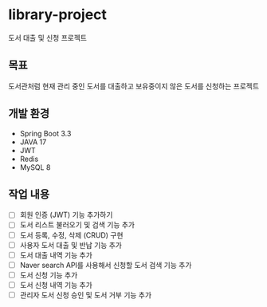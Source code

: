 # library-project
도서 대출 및 신청 프로젝트

## 목표
도서관처럼 현재 관리 중인 도서를 대출하고 보유중이지 않은 도서를 신청하는 프로젝트

## 개발 환경
- Spring Boot 3.3
- JAVA 17
- JWT
- Redis
- MySQL 8

## 작업 내용
- [ ] 회원 인증 (JWT) 기능 추가하기
- [ ] 도서 리스트 불러오기 및 검색 기능 추가
- [ ] 도서 등록, 수정, 삭제 (CRUD) 구현
- [ ] 사용자 도서 대출 및 반납 기능 추가
- [ ] 도서 대출 내역 기능 추가
- [ ] Naver search API를 사용해서 신청할 도서 검색 기능 추가
- [ ] 도서 신청 기능 추가
- [ ] 도서 신청 내역 기능 추가
- [ ] 관리자 도서 신청 승인 및 도서 거부 기능 추가
